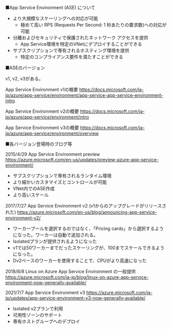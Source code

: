 ■App Service Environment (ASE) について

- より大規模なスケーリングへの対応が可能
  - 極めて高い RPS (Requests Per Second: 1 秒あたりの要求数)への対応が可能
- 分離およびセキュリティで保護されたネットワーク アクセスを提供
  - App Service環境を特定のVNetにデプロイすることができる
- サブスクリプションで専有されるホスティング環境を提供
  - 特定のコンプライアンス要件を満たすことができる

■ASEのバージョン

v1, v2, v3がある。

App Service Environment v1の概要
https://docs.microsoft.com/ja-jp/azure/app-service/environment/app-service-app-service-environment-intro

App Service Environment v2の概要
https://docs.microsoft.com/ja-jp/azure/app-service/environment/intro

App Service Environment v3の概要
https://docs.microsoft.com/ja-jp/azure/app-service/environment/overview

■各バージョン登場時のブログ等

2015/4/29 App Service Environment preview
https://azure.microsoft.com/en-us/updates/preview-azure-app-service-environment/

- サブスクリプションで専有されるランタイム環境
- より細かいカスタマイズとコントロールが可能
- VNet内でのASE作成
- より高いスケール

2017/7/27 App Service Environment v2 (v1からのアップグレードがリリースされた)
https://azure.microsoft.com/en-us/blog/announcing-app-service-environment-v2/

- ワーカープールを選択するのではなく、「Pricing cards」から選択するようになった。ワーカーは自動で追加される。
- Isolatedプランが提供されるようになった
- v1では50ワーカーまでだったスケーリングが、100までスケールできるようになった。
- Dv2ベースのワーカーを使用することで、CPUがより高速になった

2018/8/8 Linux on Azure App Service Environment の一般提供
https://azure.microsoft.com/ja-jp/blog/linux-on-azure-app-service-environment-now-generally-available/

2021/7/7 App Service Environment v3
https://azure.microsoft.com/ja-jp/updates/app-service-environment-v3-now-generally-available/

- Isolated v2プランで利用
- 可用性ゾーンのサポート
- 専有ホストグループへのデプロイ
